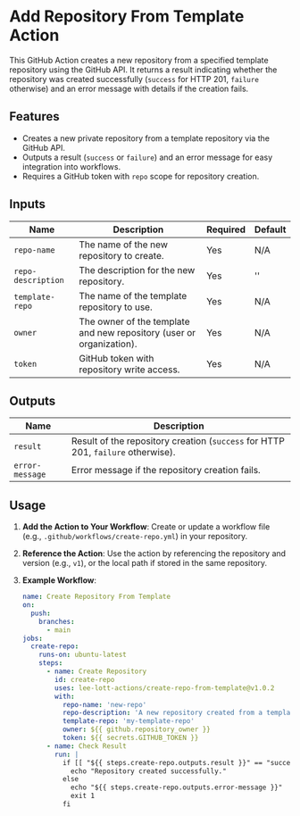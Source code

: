 # Add Repository From Template Action

This GitHub Action creates a new repository from a specified template repository using the GitHub API. It returns a result indicating whether the repository was created successfully (`success` for HTTP 201, `failure` otherwise) and an error message with details if the creation fails.

## Features
- Creates a new private repository from a template repository via the GitHub API.
- Outputs a result (`success` or `failure`) and an error message for easy integration into workflows.
- Requires a GitHub token with `repo` scope for repository creation.

## Inputs
| Name              | Description                                      | Required | Default |
|-------------------|--------------------------------------------------|----------|---------|
| `repo-name`       | The name of the new repository to create.        | Yes      | N/A     |
| `repo-description`| The description for the new repository.          | Yes      | ''      |
| `template-repo`   | The name of the template repository to use.      | Yes      | N/A     |
| `owner`           | The owner of the template and new repository (user or organization). | Yes | N/A |
| `token`           | GitHub token with repository write access.       | Yes      | N/A     |

## Outputs
| Name           | Description                                           |
|----------------|-------------------------------------------------------|
| `result`       | Result of the repository creation (`success` for HTTP 201, `failure` otherwise). |
| `error-message`| Error message if the repository creation fails.       |

## Usage
1. **Add the Action to Your Workflow**:
   Create or update a workflow file (e.g., `.github/workflows/create-repo.yml`) in your repository.

2. **Reference the Action**:
   Use the action by referencing the repository and version (e.g., `v1`), or the local path if stored in the same repository.

3. **Example Workflow**:
   ```yaml
   name: Create Repository From Template
   on:
     push:
       branches:
         - main
   jobs:
     create-repo:
       runs-on: ubuntu-latest
       steps:
         - name: Create Repository
           id: create-repo
           uses: lee-lott-actions/create-repo-from-template@v1.0.2
           with:
             repo-name: 'new-repo'
             repo-description: 'A new repository created from a template'
             template-repo: 'my-template-repo'
             owner: ${{ github.repository_owner }}
             token: ${{ secrets.GITHUB_TOKEN }}
         - name: Check Result
           run: |
             if [[ "${{ steps.create-repo.outputs.result }}" == "success" ]]; then
               echo "Repository created successfully."
             else
               echo "${{ steps.create-repo.outputs.error-message }}"
               exit 1
             fi
